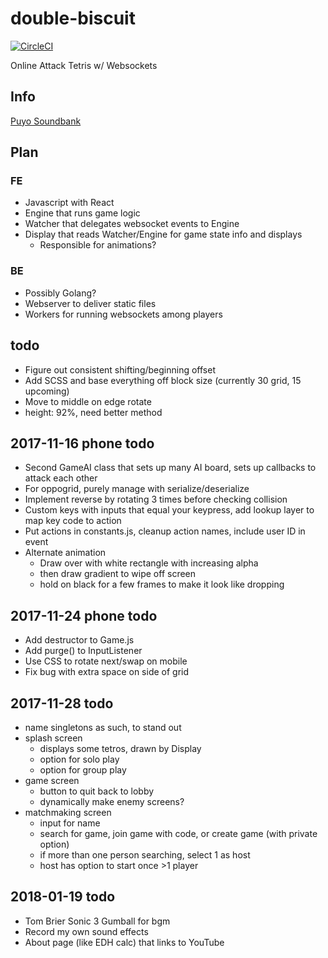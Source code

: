 # double-biscuit

[![CircleCI](https://circleci.com/gh/mpaulweeks/double-biscuit/tree/master.svg?style=svg)](https://circleci.com/gh/mpaulweeks/double-biscuit/tree/master)

Online Attack Tetris w/ Websockets

## Info

[Puyo Soundbank](https://puyonexus.com/forum/viewtopic.php?t=211)

## Plan

### FE
- Javascript with React
- Engine that runs game logic
- Watcher that delegates websocket events to Engine
- Display that reads Watcher/Engine for game state info and displays
  - Responsible for animations?

### BE
- Possibly Golang?
- Webserver to deliver static files
- Workers for running websockets among players

## todo
- Figure out consistent shifting/beginning offset
- Add SCSS and base everything off block size (currently 30 grid, 15 upcoming)
- Move to middle on edge rotate
- height: 92%, need better method

## 2017-11-16 phone todo
- Second GameAI class that sets up many AI board, sets up callbacks to attack each other
- For oppogrid, purely manage with serialize/deserialize
- Implement reverse by rotating 3 times before checking collision
- Custom keys with inputs that equal your keypress, add lookup layer to map key code to action
- Put actions in constants.js, cleanup action names, include user ID in event
- Alternate animation
  - Draw over with white rectangle with increasing alpha
  - then draw gradient to wipe off screen
  - hold on black for a few frames to make it look like dropping

## 2017-11-24 phone todo
- Add destructor to Game.js
- Add purge() to InputListener
- Use CSS to rotate next/swap on mobile
- Fix bug with extra space on side of grid

## 2017-11-28 todo
- name singletons as such, to stand out
- splash screen
  - displays some tetros, drawn by Display
  - option for solo play
  - option for group play
- game screen
  - button to quit back to lobby
  - dynamically make enemy screens?
- matchmaking screen
  - input for name
  - search for game, join game with code, or create game (with private option)
  - if more than one person searching, select 1 as host
  - host has option to start once >1 player

## 2018-01-19 todo
  - Tom Brier Sonic 3 Gumball for bgm
  - Record my own sound effects
  - About page (like EDH calc) that links to YouTube
